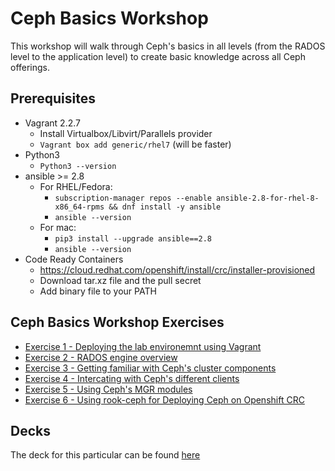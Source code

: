 # Ceph Basics Workshop

This workshop will walk through Ceph's basics in all levels (from the RADOS level to the application level) to create basic knowledge across all Ceph offerings.

## Prerequisites

* Vagrant 2.2.7
  * Install Virtualbox/Libvirt/Parallels provider
  * `Vagrant box add generic/rhel7` (will be faster)
* Python3
  * `Python3 --version`
* ansible >= 2.8
  * For RHEL/Fedora:
    * `subscription-manager repos --enable ansible-2.8-for-rhel-8-x86_64-rpms && dnf install -y ansible`
    * `ansible --version`
  * For mac:
    * `pip3 install --upgrade ansible==2.8`
    * `ansible --version`
* Code Ready Containers
  * https://cloud.redhat.com/openshift/install/crc/installer-provisioned
  * Download tar.xz file and the pull secret
  * Add binary file to your PATH


## Ceph Basics Workshop Exercises

- [Exercise 1 - Deploying the lab environemnt using Vagrant](./1-deploying-ceph-vagrant/)
- [Exercise 2 - RADOS engine overview](./2-ceph-rados-overview/)
- [Exercise 3 - Getting familiar with Ceph's cluster components](./3-cluster-components/)
- [Exercise 4 - Intercating with Ceph's different clients](./4-ceph-clients/)
- [Exercise 5 - Using Ceph's MGR modules](./5-mgr-modules/)
- [Exercise 6 - Using rook-ceph for Deploying Ceph on Openshift CRC](./6-rook-ceph/)

## Decks 

The deck for this particular can be found [here](https://drive.google.com/file/d/1Hx7GJ1bjT3XjEejQ-SN_mm-2t_1iMIcn/view?usp=sharing)
